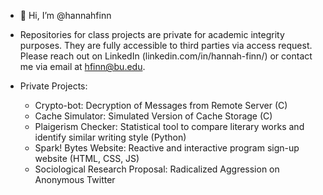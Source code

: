 - 👋 Hi, I’m @hannahfinn
  
- Repositories for class projects are private for academic integrity purposes. They are fully accessible to third parties via access request. Please reach out on LinkedIn (linkedin.com/in/hannah-finn/) or contact me via email at hfinn@bu.edu.
- Private Projects:
  - Crypto-bot: Decryption of Messages from Remote Server (C)
  - Cache Simulator: Simulated Version of Cache Storage (C)
  - Plaigerism Checker: Statistical tool to compare literary works and identify similar writing style (Python)
  - Spark! Bytes Website: Reactive and interactive program sign-up website (HTML, CSS, JS)
  - Sociological Research Proposal: Radicalized Aggression on Anonymous Twitter 




<!---
hannahfinn/hannahfinn is a ✨ special ✨ repository because its `README.md` (this file) appears on your GitHub profile.
You can click the Preview link to take a look at your changes.
--->
